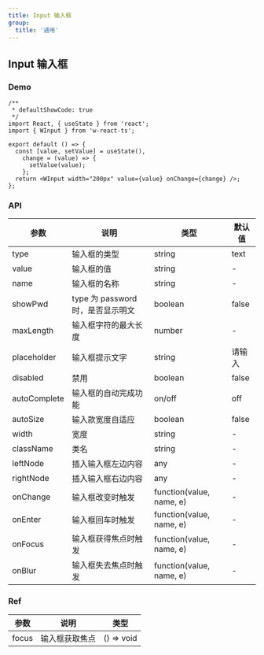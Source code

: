 ```yaml
---
title: Input 输入框
group:
  title: '通用'
---
```


## Input 输入框

### Demo

```tsx
/**
 * defaultShowCode: true
 */
import React, { useState } from 'react';
import { WInput } from 'w-react-ts';

export default () => {
  const [value, setValue] = useState(),
    change = (value) => {
      setValue(value);
    };
  return <WInput width="200px" value={value} onChange={change} />;
};
```

### API

| 参数         | 说明                              | 类型                     | 默认值 |
| ------------ | --------------------------------- | ------------------------ | ------ |
| type         | 输入框的类型                      | string                   | text   |
| value        | 输入框的值                        | string                   | -      |
| name         | 输入框的名称                      | string                   | -      |
| showPwd      | type 为 password 时，是否显示明文 | boolean                  | false  |
| maxLength    | 输入框字符的最大长度              | number                   | -      |
| placeholder  | 输入框提示文字                    | string                   | 请输入 |
| disabled     | 禁用                              | boolean                  | false  |
| autoComplete | 输入框的自动完成功能              | on/off                   | off    |
| autoSize     | 输入款宽度自适应                  | boolean                  | false  |
| width        | 宽度                              | string                   | -      |
| className    | 类名                              | string                   | -      |
| leftNode     | 插入输入框左边内容                | any                      | -      |
| rightNode    | 插入输入框右边内容                | any                      | -      |
| onChange     | 输入框改变时触发                  | function(value, name, e) | -      |
| onEnter      | 输入框回车时触发                  | function(value, name, e) | -      |
| onFocus      | 输入框获得焦点时触发              | function(value, name, e) | -      |
| onBlur       | 输入框失去焦点时触发              | function(value, name, e) | -      |

### Ref

| 参数  | 说明           | 类型       |
| ----- | -------------- | ---------- |
| focus | 输入框获取焦点 | () => void |
